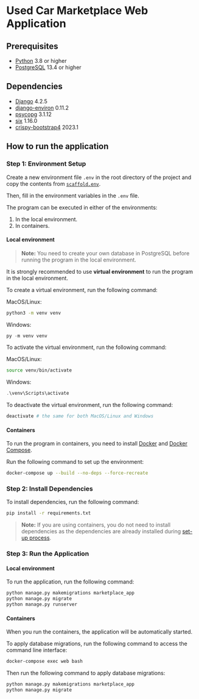 # Used Car Marketplace Web Application

## Prerequisites

- [Python](https://www.python.org/downloads/) 3.8 or higher
- [PostgreSQL](https://www.postgresql.org/download/) 13.4 or higher

## Dependencies

- [Django](https://pypi.org/project/Django/) 4.2.5
- [django-environ](https://pypi.org/project/django-environ/) 0.11.2
- [psycopg](https://pypi.org/project/psycopg/) 3.1.12
- [six](https://pypi.org/project/six/) 1.16.0
- [crispy-bootstrap4](https://pypi.org/project/crispy-bootstrap4/) 2023.1

## How to run the application

### Step 1: Environment Setup

Create a new environment file `.env` in the root directory of the project and copy the contents from [`scaffold.env`](scaffold.env).

Then, fill in the environment variables in the `.env` file.

The program can be executed in either of the environments:

1. In the local environment.
2. In containers.

#### Local environment

> **Note:** You need to create your own database in PostgreSQL before running the program in the local environment.

It is strongly recommended to use **virtual environment** to run the program in the local environment.

To create a virtual environment, run the following command:

MacOS/Linux:

```bash
python3 -m venv venv
```

Windows:

```powershell
py -m venv venv
```

To activate the virtual environment, run the following command:

MacOS/Linux:

```bash
source venv/bin/activate
```

Windows:

```powershell
.\venv\Scripts\activate
```

To deactivate the virtual environment, run the following command:

```bash
deactivate # the same for both MacOS/Linux and Windows
```

#### Containers

To run the program in containers, you need to install [Docker](https://docs.docker.com/get-docker/) and [Docker Compose](https://docs.docker.com/compose/install/).

Run the following command to set up the environment:

```bash
docker-compose up --build --no-deps --force-recreate
```

### Step 2: Install Dependencies

To install dependencies, run the following command:

```bash
pip install -r requirements.txt
```

> **Note:** If you are using containers, you do not need to install dependencies as the dependencies are already installed during [set-up process](#containers).

### Step 3: Run the Application

#### Local environment

To run the application, run the following command:

```bash
python manage.py makemigrations marketplace_app
python manage.py migrate
python manage.py runserver
```

#### Containers

When you run the containers, the application will be automatically started.

To apply database migrations, run the following command to access the command line interface:

```bash
docker-compose exec web bash
```

Then run the following command to apply database migrations:

```bash
python manage.py makemigrations marketplace_app
python manage.py migrate
```